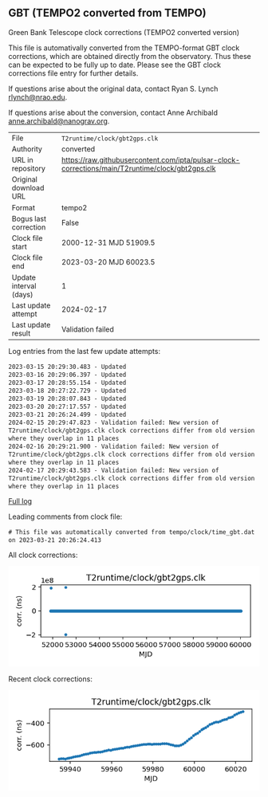 
## GBT (TEMPO2 converted from TEMPO)

Green Bank Telescope clock corrections (TEMPO2 converted version)

This file is automativally converted from the TEMPO-format GBT
clock corrections, which are obtained directly from the observatory.
Thus these can be expected to be fully up to date. Please see the
GBT clock corrections file entry for further details.

If questions arise about the original data, contact Ryan S. Lynch
<rlynch@nrao.edu>.

If questions arise about the conversion, contact Anne Archibald
<anne.archibald@nanograv.org>.

|     |     |
|:--- |:--- |
| File | `T2runtime/clock/gbt2gps.clk` |
| Authority | converted |
| URL in repository | <https://raw.githubusercontent.com/ipta/pulsar-clock-corrections/main/T2runtime/clock/gbt2gps.clk> |
| Original download URL | <None> |
| Format | tempo2 |
| Bogus last correction | False |
| Clock file start | 2000-12-31 MJD 51909.5 |
| Clock file end | 2023-03-20 MJD 60023.5 |
| Update interval (days) | 1 |
| Last update attempt | 2024-02-17 |
| Last update result | Validation failed |

Log entries from the last few update attempts:
```
2023-03-15 20:29:30.483 - Updated
2023-03-16 20:29:06.397 - Updated
2023-03-17 20:28:55.154 - Updated
2023-03-18 20:27:22.729 - Updated
2023-03-19 20:28:07.843 - Updated
2023-03-20 20:27:17.557 - Updated
2023-03-21 20:26:24.499 - Updated
2024-02-15 20:29:47.823 - Validation failed: New version of T2runtime/clock/gbt2gps.clk clock corrections differ from old version where they overlap in 11 places
2024-02-16 20:29:21.900 - Validation failed: New version of T2runtime/clock/gbt2gps.clk clock corrections differ from old version where they overlap in 11 places
2024-02-17 20:29:43.583 - Validation failed: New version of T2runtime/clock/gbt2gps.clk clock corrections differ from old version where they overlap in 11 places
```
[Full log](https://raw.githubusercontent.com/ipta/pulsar-clock-corrections/main/log/T2runtime/clock/gbt2gps.clk.log)

Leading comments from clock file:

    # This file was automatically converted from tempo/clock/time_gbt.dat on 2023-03-21 20:26:24.413



All clock corrections:

![plot of all clock corrections](gbt2gps.clk.png "All corrections")

Recent clock corrections:

![plot of recent clock corrections](gbt2gps.clk.short.png "Recent corrections")

